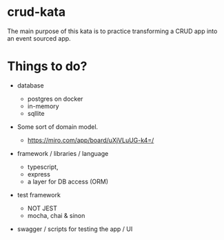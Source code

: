# crud-kata

The main purpose of this kata is to practice transforming a CRUD app into an event sourced app.


# Things to do?

 - database 
   - postgres on docker
   - in-memory
   - sqllite

 - Some sort of domain model.
   - https://miro.com/app/board/uXjVLuUG-k4=/ 

 - framework / libraries / language
   - typescript,
   - express
   - a layer for DB access (ORM)

 - test framework
   - NOT JEST
   - mocha, chai & sinon

 - swagger / scripts for testing the app / UI
